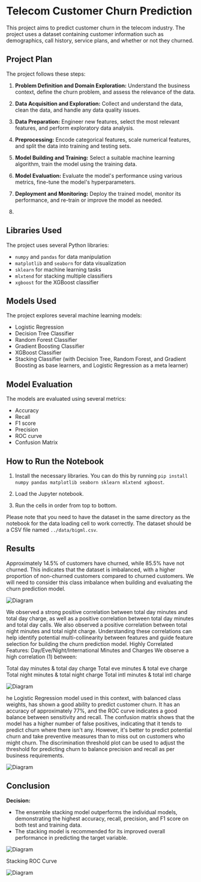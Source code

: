 # Telecom Customer Churn Prediction

This project aims to predict customer churn in the telecom industry. 
The project uses a dataset containing customer information such as demographics, call history, service plans, and whether or not they churned.

## Project Plan

The project follows these steps:

1. **Problem Definition and Domain Exploration:** Understand the business context, define the churn problem, and assess the relevance of the data.

2. **Data Acquisition and Exploration:** Collect and understand the data, clean the data, and handle any data quality issues.

3. **Data Preparation:** Engineer new features, select the most relevant features, and perform exploratory data analysis.

4. **Preprocessing:** Encode categorical features, scale numerical features, and split the data into training and testing sets.

5. **Model Building and Training:** Select a suitable machine learning algorithm, train the model using the training data.

6. **Model Evaluation:** Evaluate the model's performance using various metrics, fine-tune the model's hyperparameters.

7. **Deployment and Monitoring:** Deploy the trained model, monitor its performance, and re-train or improve the model as needed.
8. 
## Libraries Used

The project uses several Python libraries:

- `numpy` and `pandas` for data manipulation
- `matplotlib` and `seaborn` for data visualization
- `sklearn` for machine learning tasks
- `mlxtend` for stacking multiple classifiers
- `xgboost` for the XGBoost classifier

## Models Used

The project explores several machine learning models:

- Logistic Regression
- Decision Tree Classifier
- Random Forest Classifier
- Gradient Boosting Classifier
- XGBoost Classifier
- Stacking Classifier (with Decision Tree, Random Forest, and Gradient Boosting as base learners, and Logistic Regression as a meta learner)

## Model Evaluation

The models are evaluated using several metrics:

- Accuracy
- Recall
- F1 score
- Precision
- ROC curve
- Confusion Matrix

## How to Run the Notebook

1. Install the necessary libraries. You can do this by running `pip install numpy pandas matplotlib seaborn sklearn mlxtend xgboost`.

2. Load the Jupyter notebook.

3. Run the cells in order from top to bottom.

Please note that you need to have the dataset in the same directory as the notebook for the data loading cell to work correctly. The dataset should be a CSV file named `../data/bigml.csv`.



## Results 

Approximately 14.5% of customers have churned, while 85.5% have not churned. 
This indicates that the dataset is imbalanced, with a higher proportion of non-churned customers compared to churned customers. 
We will need to consider this class imbalance when building and evaluating the churn prediction model.

![Diagram](assets/churngraph.png)

We  observed a strong positive correlation between total day minutes and total day charge, as well as a positive correlation between total day minutes and total day calls. 
We  also observed a positive correlation between total night minutes and total night charge.
Understanding these correlations can help identify potential multi-collinearity between features and guide feature selection for building the churn prediction model.
Highly Correlated Features: Day/Eve/Night/International Minutes and Charges
We observe a high correlation (1) between:

Total day minutes & total day charge
Total eve minutes & total eve charge
Total night minutes & total night charge
Total intl minutes & total intl charge

![Diagram](assets/corr.png)

he Logistic Regression model used in this context, with balanced class weights, has shown a good ability to predict customer churn. 
It has an accuracy of approximately 77%, and the ROC curve indicates a good balance between sensitivity and recall. 
The confusion matrix shows that the model has a higher number of false positives, indicating that it tends to predict churn where there isn't any. 
However, it's better to predict potential churn and take preventive measures than to miss out on customers who might churn.
The discrimination threshold plot can be used to adjust the threshold for predicting churn to balance precision and recall as per business requirements.

![Diagram](assets/logreg.png)


## Conclusion 
**Decision:**
- The ensemble stacking model outperforms the individual models, demonstrating the highest accuracy, recall, precision, and F1 score on both test and training data.
- The stacking model is recommended for its improved overall performance in predicting the target variable.

![Diagram](assets/stacking.png)

Stacking ROC Curve 

![Diagram](assets/stackingroc.png)

